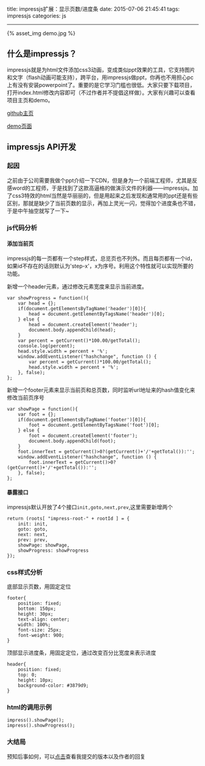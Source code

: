 title: impressjs扩展：显示页数/进度条
date: 2015-07-06 21:45:41
tags: impressjs
categories: js

---

{% asset_img demo.jpg %}

## 什么是impressjs？

impressjs就是为html文件添加css3动画，变成类似ppt效果的工具，它支持图片和文字（flash动画可能支持），跨平台，用impressjs做ppt，你再也不用担心pc上有没有安装powerpoint了。重要的是它学习门槛也很低。大家只要下载项目，打开index.html修改内容即可（不过作者并不提倡这样做）。大家有兴趣可以查看项目主页和demo。

[github主页](https://github.com/impress/impress.js)

[demo页面](http://bartaz.github.io/impress.js/)
<!-- more -->
## impressjs API开发

### 起因

之前由于公司需要我做个ppt介绍一下CDN，但是身为一个前端工程师，尤其是反感word的工程师，于是找到了这款高逼格的做演示文件的利器——impressjs。加了css3特效的html当然是华丽丽的，但是用起来之后发现和通常用的ppt还是有些区别，那就是缺少了当前页数的显示，再加上灵光一闪，觉得加个进度条也不错，于是中午抽空就写了一下~

### js代码分析

#### 添加当前页

impressjs的每一页都有一个step样式，总览页也不列外。而且每页都有一个id，如果id不存在的话则默认为'step-x'，x为序号。利用这个特性就可以实现所要的功能。

新增一个header元素，通过修改元素宽度来显示当前进度。
```
var showProgress = function(){
    var head = {};
    if(document.getElementsByTagName('header')[0]){
        head = document.getElementByTagsName('header')[0];
    } else {
        head = document.createElement('header');
        document.body.appendChild(head);
    }
    var percent = getCurrent()*100.00/getTotal();
    console.log(percent);
    head.style.width = percent + '%';
    window.addEventListener("hashchange", function () {
        var percent = getCurrent()*100.00/getTotal();
        head.style.width = percent + '%';
    }, false);
};
```
新增一个footer元素来显示当前页和总页数，同时监听url地址来的hash值变化来修改当前页序号
```
var showPage = function(){
    var foot = {};
    if(document.getElementsByTagName('footer')[0]){
        foot = document.getElementByTagsName('foot')[0];
    } else {
        foot = document.createElement('footer');
        document.body.appendChild(foot);
    }
    foot.innerText = getCurrent()>0?(getCurrent()+'/'+getTotal()):'';
    window.addEventListener("hashchange", function () {
        foot.innerText = getCurrent()>0?(getCurrent()+'/'+getTotal()):'';
    }, false);
};
```
#### 暴露接口
impressjs默认开放了4个接口```init,goto,next,prev```,这里需要新增两个
```
return (roots[ "impress-root-" + rootId ] = {
    init: init,
    goto: goto,
    next: next,
    prev: prev,
    showPage: showPage,
    showProgress: showProgress
});
```
### css样式分析
底部显示页数，用固定定位
```
footer{
    position: fixed;
    bottom: 150px;
    height: 30px;
    text-align: center;
    width: 100%;
    font-size: 25px;
    font-weight: 900;
}
```

顶部显示进度条，用固定定位，通过改变百分比宽度来表示进度
```
header{
    position: fixed;
    top: 0;
    height: 10px;
    background-color: #3879d9;
}
```

### html的调用示例
```
impress().showPage();
impress().showProgress();
```

### 大结局

预知后事如何，可以[点击](https://github.com/impress/impress.js/pull/487)查看我提交的版本以及作者的回复
